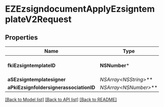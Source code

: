 # EZEzsigndocumentApplyEzsigntemplateV2Request

## Properties
Name | Type | Description | Notes
------------ | ------------- | ------------- | -------------
**fkiEzsigntemplateID** | **NSNumber*** | The unique ID of the Ezsigndocument | 
**aSEzsigntemplatesigner** | **NSArray&lt;NSString*&gt;*** |  | 
**aPkiEzsignfoldersignerassociationID** | **NSArray&lt;NSNumber*&gt;*** |  | 

[[Back to Model list]](../README.md#documentation-for-models) [[Back to API list]](../README.md#documentation-for-api-endpoints) [[Back to README]](../README.md)


